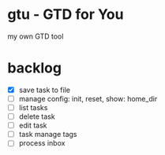# gtu - GTD for You
my own GTD tool

# backlog
* [x] save task to file
* [ ] manage config: init, reset, show: home_dir
* [ ] list tasks
* [ ] delete task
* [ ] edit task
* [ ] task manage tags
* [ ] process inbox
